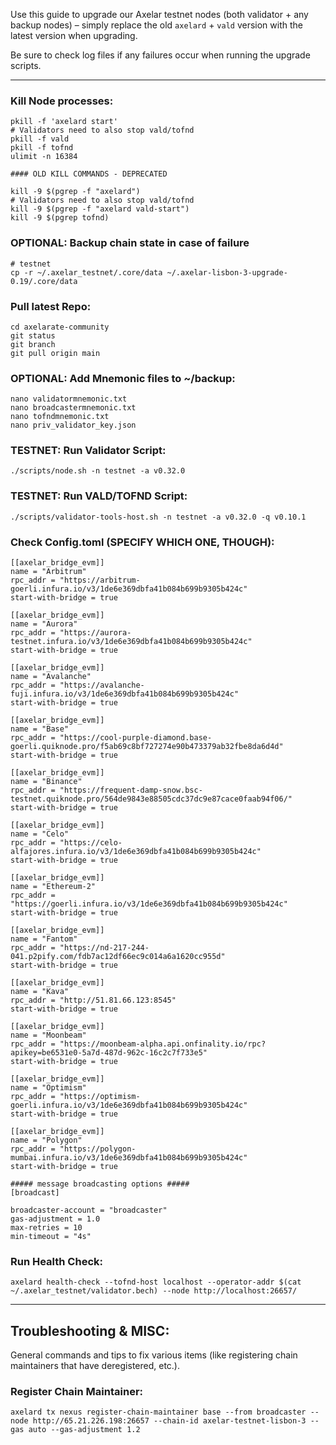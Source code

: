 Use this guide to upgrade our Axelar testnet nodes (both validator + any backup nodes) – simply replace the old `axelard` + `vald` version with the latest version when upgrading.

Be sure to check log files if any failures occur when running the upgrade scripts.

---

### Kill Node processes:

```shell
pkill -f 'axelard start'
# Validators need to also stop vald/tofnd
pkill -f vald
pkill -f tofnd
ulimit -n 16384

#### OLD KILL COMMANDS - DEPRECATED

kill -9 $(pgrep -f "axelard")
# Validators need to also stop vald/tofnd
kill -9 $(pgrep -f "axelard vald-start")
kill -9 $(pgrep tofnd)
```

### OPTIONAL: Backup chain state in case of failure

```shell
# testnet
cp -r ~/.axelar_testnet/.core/data ~/.axelar-lisbon-3-upgrade-0.19/.core/data
```

### Pull latest Repo:

```shell
cd axelarate-community
git status
git branch
git pull origin main
```

### OPTIONAL: Add Mnemonic files to \~/backup:

```shell
nano validatormnemonic.txt
nano broadcastermnemonic.txt
nano tofndmnemonic.txt 
nano priv_validator_key.json
```

### TESTNET: Run Validator Script:

```shell
./scripts/node.sh -n testnet -a v0.32.0
```

### &#x20;TESTNET: Run VALD/TOFND Script:

```shell
./scripts/validator-tools-host.sh -n testnet -a v0.32.0 -q v0.10.1
```

### Check Config.toml (SPECIFY WHICH ONE, THOUGH):

```shell
[[axelar_bridge_evm]]
name = "Arbitrum"
rpc_addr = "https://arbitrum-goerli.infura.io/v3/1de6e369dbfa41b084b699b9305b424c"
start-with-bridge = true

[[axelar_bridge_evm]]
name = "Aurora"
rpc_addr = "https://aurora-testnet.infura.io/v3/1de6e369dbfa41b084b699b9305b424c"
start-with-bridge = true

[[axelar_bridge_evm]]
name = "Avalanche"
rpc_addr = "https://avalanche-fuji.infura.io/v3/1de6e369dbfa41b084b699b9305b424c"
start-with-bridge = true

[[axelar_bridge_evm]]
name = "Base"
rpc_addr = "https://cool-purple-diamond.base-goerli.quiknode.pro/f5ab69c8bf727274e90b473379ab32fbe8da6d4d"
start-with-bridge = true

[[axelar_bridge_evm]]
name = "Binance"
rpc_addr = "https://frequent-damp-snow.bsc-testnet.quiknode.pro/564de9843e88505cdc37dc9e87cace0faab94f06/"
start-with-bridge = true

[[axelar_bridge_evm]]
name = "Celo"
rpc_addr = "https://celo-alfajores.infura.io/v3/1de6e369dbfa41b084b699b9305b424c"
start-with-bridge = true

[[axelar_bridge_evm]]
name = "Ethereum-2"
rpc_addr = "https://goerli.infura.io/v3/1de6e369dbfa41b084b699b9305b424c"
start-with-bridge = true

[[axelar_bridge_evm]]
name = "Fantom"
rpc_addr = "https://nd-217-244-041.p2pify.com/fdb7ac12df66ec9c014a6a1620cc955d"
start-with-bridge = true

[[axelar_bridge_evm]]
name = "Kava"
rpc_addr = "http://51.81.66.123:8545"
start-with-bridge = true

[[axelar_bridge_evm]]
name = "Moonbeam"
rpc_addr = "https://moonbeam-alpha.api.onfinality.io/rpc?apikey=be6531e0-5a7d-487d-962c-16c2c7f733e5"
start-with-bridge = true

[[axelar_bridge_evm]]
name = "Optimism"
rpc_addr = "https://optimism-goerli.infura.io/v3/1de6e369dbfa41b084b699b9305b424c"
start-with-bridge = true

[[axelar_bridge_evm]]
name = "Polygon"
rpc_addr = "https://polygon-mumbai.infura.io/v3/1de6e369dbfa41b084b699b9305b424c"
start-with-bridge = true

##### message broadcasting options #####
[broadcast]

broadcaster-account = "broadcaster"
gas-adjustment = 1.0
max-retries = 10
min-timeout = "4s"
```

### Run Health Check:

```shell
axelard health-check --tofnd-host localhost --operator-addr $(cat ~/.axelar_testnet/validator.bech) --node http://localhost:26657/
```

---

## Troubleshooting & MISC:

General commands and tips to fix various items (like registering chain maintainers that have deregistered, etc.).

### Register Chain Maintainer:

```shell
axelard tx nexus register-chain-maintainer base --from broadcaster --node http://65.21.226.198:26657 --chain-id axelar-testnet-lisbon-3 --gas auto --gas-adjustment 1.2
```

<br>
